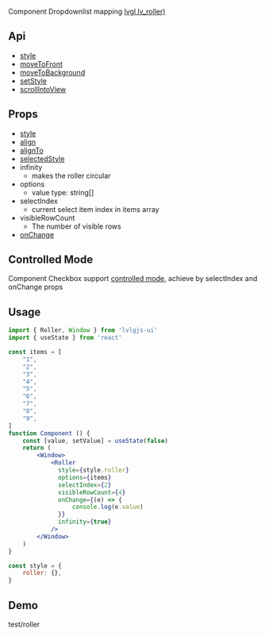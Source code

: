 Component Dropdownlist mapping [lvgl lv_roller)](https://docs.lvgl.io/master/widgets/roller.html)

## Api
- [style](../api/style.md)
- [moveToFront](../api/moveToFront.md)
- [moveToBackground](../api/moveToBackground.md)
- [setStyle](../api/setStyle.md)
- [scrollIntoView](../api/scrollIntoView.md)

## Props
- [style](../props/style.md)
- [align](../props/align.md)
- [alignTo](../props/alignTo.md)
- [selectedStyle](../props/selectedStyle.md)
- infinity
  - makes the roller circular
- options
  - value type: string[]
- selectIndex
  - current select item index in items array
- visibleRowCount
  - The number of visible rows
- [onChange](../props/onChange/1.md)
## Controlled Mode
Component Checkbox support [controlled mode](https://krasimir.gitbooks.io/react-in-patterns/content/chapter-05/), achieve by selectIndex and onChange props  

## Usage
```jsx
import { Roller, Window } from 'lvlgjs-ui'
import { useState } from 'react'

const items = [
    "1",
    "2",
    "3",
    "4",
    "5",
    "6",
    "7",
    "8",
    "9",
]
function Component () {
    const [value, setValue] = useState(false)
    return (
        <Window>
            <Roller
              style={style.roller}
              options={items}
              selectIndex={2}
              visibleRowCount={4}
              onChange={(e) => {
                  console.log(e.value)
              }}
              infinity={true}
            />
        </Window>
    )
}

const style = {
    roller: {},
}
```

## Demo
test/roller

